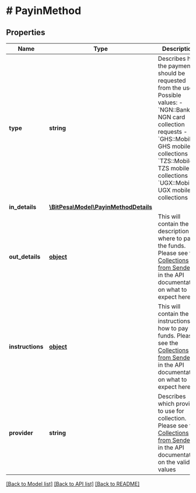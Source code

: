 # # PayinMethod

## Properties

Name | Type | Description | Notes
------------ | ------------- | ------------- | -------------
**type** | **string** | Describes how the payment should be requested from the user.  Possible values: - &#x60;NGN::Bank&#x60;: NGN card collection requests - &#x60;GHS::Mobile&#x60;: GHS mobile collections - &#x60;TZS::Mobile&#x60;: TZS mobile collections - &#x60;UGX::Mobile&#x60;: UGX mobile collections | [optional] 
**in_details** | [**\BitPesa\Model\PayinMethodDetails**](PayinMethodDetails.md) |  | [optional] 
**out_details** | [**object**](.md) | This will contain the description on where to pay the funds. Please see the [Collections from Senders](https://github.com/bitpesa/api-documentation/blob/master/additional-features.md#collections-from-senders) in the API documentation on what to expect here. | [optional] 
**instructions** | [**object**](.md) | This will contain the instructions on how to pay the funds. Please see the [Collections from Senders](https://github.com/bitpesa/api-documentation/blob/master/additional-features.md#collections-from-senders) in the API documentation on what to expect here. | [optional] 
**provider** | **string** | Describes which provider to use for collection. Please see the [Collections from Senders](https://github.com/bitpesa/api-documentation/blob/master/additional-features.md#collections-from-senders) in the API documentation on the valid values | [optional] 

[[Back to Model list]](../../README.md#documentation-for-models) [[Back to API list]](../../README.md#documentation-for-api-endpoints) [[Back to README]](../../README.md)


